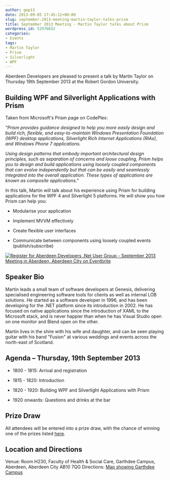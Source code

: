 ```yaml
---
author: gep13
date: 2013-09-05 17:45:12+00:00
slug: september-2013-meeting-martin-taylor-talks-prism
title: September 2013 Meeting - Martin Taylor talks about Prism
wordpress_id: 52976652
categories:
- Events
tags:
- Martin Taylor
- Prism
- Silverlight
- WPF
---
```


Aberdeen Developers are pleased to present a talk by Martin Taylor on Thursday 19th September 2013 at the Robert Gordon University.





## Building WPF and Silverlight Applications with Prism





Taken from Microsoft's Prism page on CodePlex:





_"Prism provides guidance designed to help you more easily design and build rich, flexible, and easy-to-maintain Windows Presentation Foundation (WPF) desktop applications, Silverlight Rich Internet Applications (RIAs), and Windows Phone 7 applications._





_Using design patterns that embody important architectural design principles, such as separation of concerns and loose coupling, Prism helps you to design and build applications using loosely coupled components that can evolve independently but that can be easily and seamlessly integrated into the overall application. These types of applications are known as composite applications."_





In this talk, Martin will talk about his experience using Prism for building applications for the WPF 4 and Silverlight 5 platforms. He will show you how Prism can help you:







  * Modularise your application


  * Implement MVVM effectively


  * Create flexible user interfaces


  * Communicate between components using loosely coupled events (publish/subscribe)





[![Register for Aberdeen Developers .Net User Group - September 2013 Meeting in Aberdeen, Aberdeen City on Eventbrite](http://www.eventbrite.com/registerbutton?eid=2581657808)](http://adnuguk-sep2013.eventbrite.co.uk/?ebtv=C)





## Speaker Bio





Martin leads a small team of software developers at Genesis, delivering specialised engineering software tools for clients as well as internal LOB solutions. He started as a software developer in 1996, and has been developing for the .NET platform since its introduction in 2002. He has focused on native applications since the introduction of XAML to the Microsoft stack, and is never happier than when he has Visual Studio open on one monitor and Blend open on the other.





Martin lives in the shire with his wife and daughter, and can be seen playing guitar with his band "Fusion" at various weddings and events across the north-east of Scotland.





## Agenda – Thursday, 19th September 2013






  * 1800 - 1815: Arrival and registration


  * 1815 - 1820: Introduction


  * 1820 - 1920: Building WPF and Silverlight Applications with Prism


  * 1920 onwards: Questions and drinks at the bar




## Prize Draw


All attendees will be entered into a prize draw, with the chance of winning one of the prizes listed [here](http://www.gep13.co.uk/blog/?p=107).


## Location and Directions


Venue: Room H230, Faculty of Health & Social Care, Garthdee Campus, Aberdeen, Aberdeen City AB10 7QG
Directions: [Map showing Garthdee Campus](https://maps.google.co.uk/maps?q=Faculty+of+Health+%26+Social+Care,+Garthdee+Campus,+Aberdeen,+Aberdeen+City+AB10+7QG,+GB&hl=en&ll=57.119317,-2.136133&spn=0.004165,0.012413&sll=57.746995,-4.687341&sspn=8.392957,25.422363&hq=Faculty+of+Health+%26+Social+Care,+Garthdee+Campus,&hnear=AB10+7QG,+United+Kingdom&t=m&z=17&iwloc=A)
